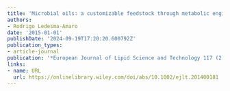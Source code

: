 ```yaml
---
title: 'Microbial oils: a customizable feedstock through metabolic engineering'
authors:
- Rodrigo Ledesma‐Amaro
date: '2015-01-01'
publishDate: '2024-09-19T17:20:20.600792Z'
publication_types:
- article-journal
publication: '*European Journal of Lipid Science and Technology 117 (2)*'
links:
- name: URL
  url: https://onlinelibrary.wiley.com/doi/abs/10.1002/ejlt.201400181
---
```


